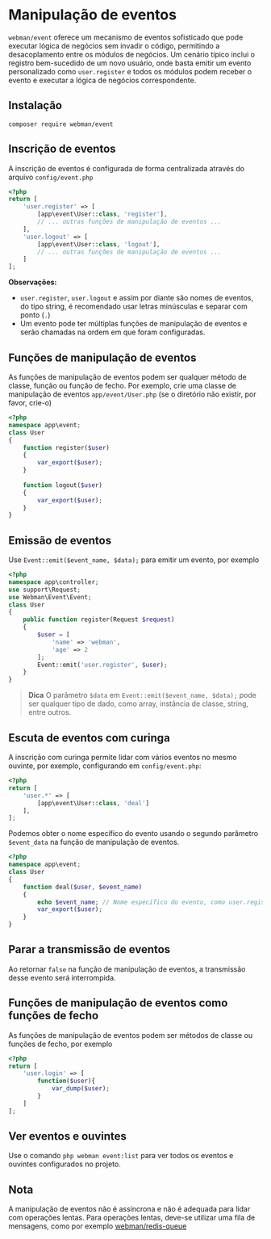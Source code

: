 # Manipulação de eventos

`webman/event` oferece um mecanismo de eventos sofisticado que pode executar lógica de negócios sem invadir o código, permitindo a desacoplamento entre os módulos de negócios. Um cenário típico inclui o registro bem-sucedido de um novo usuário, onde basta emitir um evento personalizado como `user.register` e todos os módulos podem receber o evento e executar a lógica de negócios correspondente.

## Instalação

`composer require webman/event`

## Inscrição de eventos
A inscrição de eventos é configurada de forma centralizada através do arquivo `config/event.php`
```php
<?php
return [
    'user.register' => [
        [app\event\User::class, 'register'],
        // ... outras funções de manipulação de eventos ...
    ],
    'user.logout' => [
        [app\event\User::class, 'logout'],
        // ... outras funções de manipulação de eventos ...
    ]
];
```

**Observações:**
- `user.register`, `user.logout` e assim por diante são nomes de eventos, do tipo string, é recomendado usar letras minúsculas e separar com ponto (`.`)
- Um evento pode ter múltiplas funções de manipulação de eventos e serão chamadas na ordem em que foram configuradas.

## Funções de manipulação de eventos
As funções de manipulação de eventos podem ser qualquer método de classe, função ou função de fecho.
Por exemplo, crie uma classe de manipulação de eventos `app/event/User.php` (se o diretório não existir, por favor, crie-o)
```php
<?php
namespace app\event;
class User
{
    function register($user)
    {
        var_export($user);
    }
 
    function logout($user)
    {
        var_export($user);
    }
}
```

## Emissão de eventos
Use `Event::emit($event_name, $data);` para emitir um evento, por exemplo
```php
<?php
namespace app\controller;
use support\Request;
use Webman\Event\Event;
class User
{
    public function register(Request $request)
    {
        $user = [
            'name' => 'webman',
            'age' => 2
        ];
        Event::emit('user.register', $user);
    }
}
```

> **Dica**
> O parâmetro `$data` em `Event::emit($event_name, $data);` pode ser qualquer tipo de dado, como array, instância de classe, string, entre outros.

## Escuta de eventos com curinga
A inscrição com curinga permite lidar com vários eventos no mesmo ouvinte, por exemplo, configurando em `config/event.php`:
```php
<?php
return [
    'user.*' => [
        [app\event\User::class, 'deal']
    ],
];
```
Podemos obter o nome específico do evento usando o segundo parâmetro `$event_data` na função de manipulação de eventos.
```php
<?php
namespace app\event;
class User
{
    function deal($user, $event_name)
    {
        echo $event_name; // Nome específico do evento, como user.register, user.logout, etc.
        var_export($user);
    }
}
```

## Parar a transmissão de eventos
Ao retornar `false` na função de manipulação de eventos, a transmissão desse evento será interrompida.

## Funções de manipulação de eventos como funções de fecho
As funções de manipulação de eventos podem ser métodos de classe ou funções de fecho, por exemplo

```php
<?php
return [
    'user.login' => [
        function($user){
            var_dump($user);
        }
    ]
];
```

## Ver eventos e ouvintes
Use o comando `php webman event:list` para ver todos os eventos e ouvintes configurados no projeto.

## Nota
A manipulação de eventos não é assíncrona e não é adequada para lidar com operações lentas. Para operações lentas, deve-se utilizar uma fila de mensagens, como por exemplo [webman/redis-queue](https://www.workerman.net/plugin/12)
